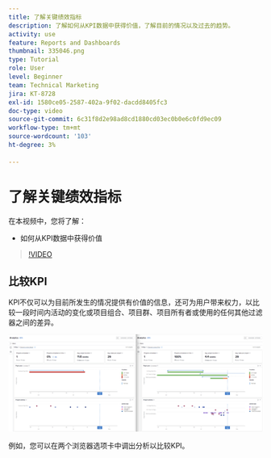 ```yaml
---
title: 了解关键绩效指标
description: 了解如何从KPI数据中获得价值，了解目前的情况以及过去的趋势。
activity: use
feature: Reports and Dashboards
thumbnail: 335046.png
type: Tutorial
role: User
level: Beginner
team: Technical Marketing
jira: KT-8728
exl-id: 1580ce05-2587-402a-9f02-dacdd8405fc3
doc-type: video
source-git-commit: 6c31f8d2e98ad8cd1880cd03ec0b0e6c0fd9ec09
workflow-type: tm+mt
source-wordcount: '103'
ht-degree: 3%

---
```


# 了解关键绩效指标

在本视频中，您将了解：

* 如何从KPI数据中获得价值

>[!VIDEO](https://video.tv.adobe.com/v/335046/?quality=12&learn=on)

## 比较KPI

KPI不仅可以为目前所发生的情况提供有价值的信息，还可为用户带来权力，以比较一段时间内活动的变化或项目组合、项目群、项目所有者或使用的任何其他过滤器之间的差异。

![一个图像，其中并排显示两个浏览器选项卡](assets/section-2-0.png)

例如，您可以在两个浏览器选项卡中调出分析以比较KPI。
